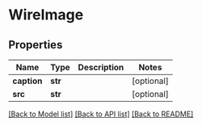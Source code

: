 # WireImage

## Properties
Name | Type | Description | Notes
------------ | ------------- | ------------- | -------------
**caption** | **str** |  | [optional] 
**src** | **str** |  | [optional] 

[[Back to Model list]](../README.md#documentation-for-models) [[Back to API list]](../README.md#documentation-for-api-endpoints) [[Back to README]](../README.md)

